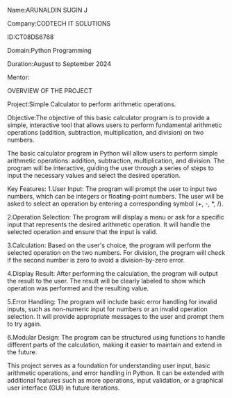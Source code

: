 Name:ARUNALDIN SUGIN J

Company:CODTECH IT SOLUTIONS

ID:CT08DS6768

Domain:Python Programming

Duration:August to September 2024

Mentor:

OVERVIEW OF THE PROJECT

Project:Simple Calculator to perform arithmetic operations.

Objective:The objective of this basic calculator program is to provide a simple, interactive tool that allows users to perform fundamental arithmetic operations (addition, subtraction, multiplication, and division) on two numbers. 

The basic calculator program in Python will allow users to perform simple arithmetic operations: addition, subtraction, multiplication, and division. The program will be interactive, guiding the user through a series of steps to input the necessary values and select the desired operation.

Key Features:
1.User Input:
The program will prompt the user to input two numbers, which can be integers or floating-point numbers.
The user will be asked to select an operation by entering a corresponding symbol (+, -, *, /).

2.Operation Selection:
The program will display a menu or ask for a specific input that represents the desired arithmetic operation.
It will handle the selected operation and ensure that the input is valid.

3.Calculation:
Based on the user's choice, the program will perform the selected operation on the two numbers.
For division, the program will check if the second number is zero to avoid a division-by-zero error.

4.Display Result:
After performing the calculation, the program will output the result to the user.
The result will be clearly labeled to show which operation was performed and the resulting value.

5.Error Handling:
The program will include basic error handling for invalid inputs, such as non-numeric input for numbers or an invalid operation selection.
It will provide appropriate messages to the user and prompt them to try again.

6.Modular Design:
The program can be structured using functions to handle different parts of the calculation, making it easier to maintain and extend in the future.

This project serves as a foundation for understanding user input, basic arithmetic operations, and error handling in Python. It can be extended with additional features such as more operations, input validation, or a graphical user interface (GUI) in future iterations.
